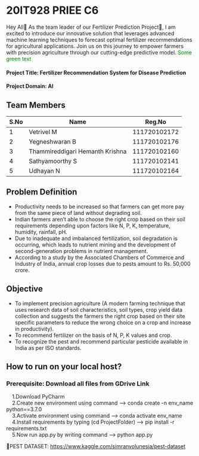 # 20IT928 PRIEE C6

Hey All👋 As the team leader of our Fertilizer Prediction Project🌿, I am excited to introduce our innovative solution that leverages advanced machine learning techniques to forecast optimal fertilizer recommendations for agricultural applications. Join us on this journey to empower farmers with precision agriculture through our cutting-edge predictive model.
<span style="color: green"> Some green text </span>
#### Project Title: Fertilizer Recommendation System for Disease Prediction

#### Project Domain: AI

## Team Members

| S.No | Name | Reg.No |
| --- | --- | --- |
| 1 | Vetrivel M | 111720102172 |
| 2 | Yegneshwaran B | 111720102176 |
| 3 | Thammireddigari Hemanth Krishna | 111720102160 |
| 4 | Sathyamoorthy S | 111720102141 |
| 5 | Udhayan N | 111720102164 |

## Problem Definition

* Productivity needs to be increased so that farmers can get more pay from the same piece of land without degrading soil.
* Indian farmers aren’t able to choose the right crop based on their soil requirements depending upon factors like N, P, K, temperature, humidity, rainfall, pH.
* Due to inadequate and imbalanced fertilization, soil degradation is occurring, which leads to nutrient mining and the development of second-generation problems in nutrient management.
* According to a study by the Associated Chambers of Commerce and Industry of India, annual crop losses due to pests amount to Rs. 50,000 crore.

## Objective
* To implement precision agriculture (A modern farming technique that uses research data of soil characteristics, soil types, crop yield data collection and suggests the farmers the right crop based on their site specific parameters to reduce the wrong choice on a crop and increase in productivity). 
* To recommend fertilizer on the basis of N, P, K values and crop.
* To recognize the pest and recommend particular pesticide available in India as per ISO standards.

## How to run on your local host?
### Prerequisite: Download all files from GDrive Link

&nbsp;&nbsp;&nbsp; 1.Download PyCharm<br>
&nbsp;&nbsp;&nbsp; 2.Create new environment using command --> conda create -n env_name python==3.7.0<br>
&nbsp;&nbsp;&nbsp; 3.Activate environment using command --> conda activate env_name<br>
&nbsp;&nbsp;&nbsp; 4.Install requirements by typing (cd ProjectFolder) --> pip install -r requirements.txt<br>
&nbsp;&nbsp;&nbsp; 5.Now run app.py by writing command --> python app.py<br>

🔖PEST DATASET: https://www.kaggle.com/simranvolunesia/pest-dataset
